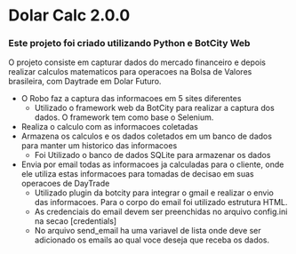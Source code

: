 # Dolar Calc 2.0.0

### Este projeto foi criado utilizando Python e BotCity Web

O projeto consiste em capturar dados do mercado financeiro e depois realizar calculos matematicos para operacoes na Bolsa
de Valores brasileira, com Daytrade em Dolar Futuro.

- O Robo faz a captura das informacoes em 5 sites diferentes
  - Utilizado o framework web da BotCity para realizar a captura dos dados. O framework tem como base o Selenium.
- Realiza o calculo com as informacoes coletadas
- Armazena os calculos e os dados coletados em um banco de dados para manter um historico das informacoes
  - Foi Utilizado o banco de dados SQLite para armazenar os dados
- Envia por email todas as informacoes ja calculadas para o cliente, onde ele utiliza estas informacoes para tomadas de decisao em suas operacoes de DayTrade
  - Utilizado plugin da botcity para integrar o gmail e realizar o envio das informacoes. Para o corpo do email foi utilizado estrutura HTML.
  - As credenciais do email devem ser preenchidas no arquivo config.ini na secao [credentials]
  - No arquivo send_email ha uma variavel de lista onde deve ser adicionado os emails ao qual voce deseja que receba os dados.